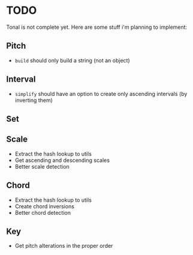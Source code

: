 # TODO

Tonal is not complete yet. Here are some stuff i'm planning to implement:

## Pitch

- `build` should only build a string (not an object)

## Interval

- `simplify` should have an option to create only ascending intervals (by inverting them)

## Set


## Scale

- Extract the hash lookup to utils
- Get ascending and descending scales
- Better scale detection

## Chord

- Extract the hash lookup to utils
- Create chord inversions
- Better chord detection

## Key

- Get pitch alterations in the proper order
